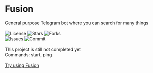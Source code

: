 # Fusion
General purpose Telegram bot where you can search for many things <br><br>
![License](https://img.shields.io/github/license/Mini-Ware/Fusion)
![Stars](https://img.shields.io/github/stars/Mini-Ware/Fusion)
![Forks](https://img.shields.io/github/forks/Mini-Ware/Fusion)<br>
![Issues](https://img.shields.io/github/issues/Mini-Ware/Fusion)
![Commit](https://img.shields.io/github/last-commit/Mini-Ware/Fusion)<br><br>
This project is still not completed yet<br>
Commands: start, ping<br><br>
 [Try using Fusion](t.me/fused_bot)


